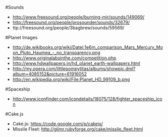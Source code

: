 #Sounds
* http://www.freesound.org/people/burning-mir/sounds/149069/
* http://freesound.org/people/prosounder/sounds/32679/
* ttp://freesound.org/people/3bagbrew/sounds/59569/

#Planet Images
* http://de.wikibooks.org/wiki/Datei:1e6m_comparison_Mars_Mercury_Moon_Pluto_Haumea_-_no_transparency.png
* http://www.originalabsinthe.com/competition.php
* http://www.hdwallpapers.in/hd_planet_earth-wallpapers.html
* http://my.opera.com/littlepompytitas/albums/showpic.dml?album=4085152&picture=61916052
* http://en.wikipedia.org/wiki/File:Planet_HD_99109_b.png

#Spaceship
* http://www.iconfinder.com/icondetails/18075/128/fighter_spaceship_icon

#Cake.js
* Cake.js: https://code.google.com/p/cakejs/
* Missile Fleet: http://glimr.rubyforge.org/cake/missile_fleet.html
